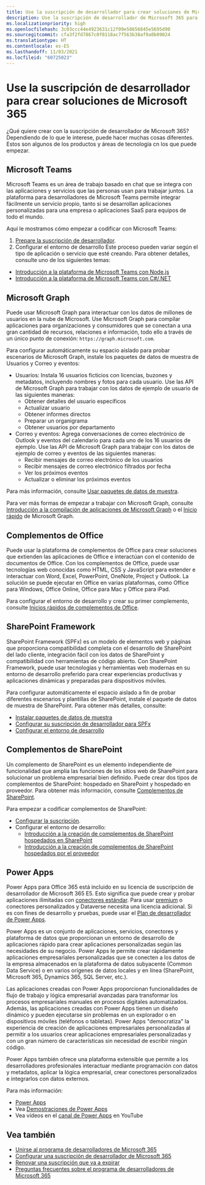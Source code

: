 ```yaml
---
title: Use la suscripción de desarrollador para crear soluciones de Microsoft 365
description: Use la suscripción de desarrollador de Microsoft 365 para crear las soluciones que quiera.
ms.localizationpriority: high
ms.openlocfilehash: 3c03ccc44e4923631c12f09e58656845e5695d90
ms.sourcegitcommit: cfa3f2fd7867c0f0118ac7f563b38af9a0b09024
ms.translationtype: HT
ms.contentlocale: es-ES
ms.lasthandoff: 11/03/2021
ms.locfileid: "60725023"
---
```

# <a name="use-your-developer-subscription-to-build-microsoft-365-solutions"></a>Use la suscripción de desarrollador para crear soluciones de Microsoft 365

¿Qué quiere crear con la suscripción de desarrollador de Microsoft 365? Dependiendo de lo que le interese, puede hacer muchas cosas diferentes. Estos son algunos de los productos y áreas de tecnología cn los que puede empezar.

## <a name="microsoft-teams"></a>Microsoft Teams

Microsoft Teams es un área de trabajo basado en chat que se integra con las aplicaciones y servicios que las personas usan para trabajar juntos. La plataforma para desarrolladores de Microsoft Teams permite integrar fácilmente un servicio propio, tanto si se desarrollan aplicaciones personalizadas para una empresa o aplicaciones SaaS para equipos de todo el mundo.

Aquí le mostramos cómo empezar a codificar con Microsoft Teams:

1. [Prepare la suscripción de desarrollador](/microsoftteams/platform/get-started/get-started-tenant).
2. Configurar el entorno de desarrollo Este proceso pueden variar según el tipo de aplicación o servicio que esté creando. Para obtener detalles, consulte uno de los siguientes temas:

  - [Introducción a la plataforma de Microsoft Teams con Node.js](/microsoftteams/platform/get-started/get-started-nodejs-app-studio)
  - [Introducción a la plataforma de Microsoft Teams con C#/.NET](/microsoftteams/platform/get-started/get-started-dotnet-app-studio)

## <a name="microsoft-graph"></a>Microsoft Graph

Puede usar Microsoft Graph para interactuar con los datos de millones de usuarios en la nube de Microsoft. Use Microsoft Graph para compilar aplicaciones para organizaciones y consumidores que se conectan a una gran cantidad de recursos, relaciones e información, todo ello a través de un único punto de conexión: `https://graph.microsoft.com`.

Para configurar automáticamente su espacio aislado para probar escenarios de Microsoft Graph, instale los paquetes de datos de muestra de Usuarios y Correo y eventos:

- Usuarios: Instala 16 usuarios ficticios con licencias, buzones y metadatos, incluyendo nombres y fotos para cada usuario. Use las API de Microsoft Graph para trabajar con los datos de ejemplo de usuario de las siguientes maneras:
  - Obtener detalles del usuario específicos
  - Actualizar usuario
  - Obtener informes directos
  - Preparar un organigrama
  - Obtener usuarios por departamento
- Correo y eventos: Agrega conversaciones de correo electrónico de Outlook y eventos del calendario para cada uno de los 16 usuarios de ejemplo. Use las API de Microsoft Graph para trabajar con los datos de ejemplo de correo y eventos de las siguientes maneras:
  - Recibir mensajes de correo electrónico de los usuarios
  - Recibir mensajes de correo electrónico filtrados por fecha
  - Ver los próximos eventos
  - Actualizar o eliminar los próximos eventos

Para más información, consulte [Usar paquetes de datos de muestra](install-sample-packs.md). 

Para ver más formas de empezar a trabajar con Microsoft Graph, consulte [Introducción a la compilación de aplicaciones de Microsoft Graph](https://developer.microsoft.com/en-us/graph/get-started) o el [Inicio rápido](https://developer.microsoft.com/en-us/graph/quick-start) de Microsoft Graph.

## <a name="office-add-ins"></a>Complementos de Office

Puede usar la plataforma de complementos de Office para crear soluciones que extienden las aplicaciones de Office e interactúan con el contenido de documentos de Office. Con los complementos de Office, puede usar tecnologías web conocidas como HTML, CSS y JavaScript para extender e interactuar con Word, Excel, PowerPoint, OneNote, Project y Outlook. La solución se puede ejecutar en Office en varias plataformas, como Office para Windows, Office Online, Office para Mac y Office para iPad.

Para configurar el entorno de desarrollo y crear su primer complemento, consulte [Inicios rápidos de complementos de Office](/office/dev/add-ins/).

## <a name="sharepoint-framework"></a>SharePoint Framework

SharePoint Framework (SPFx) es un modelo de elementos web y páginas que proporciona compatibilidad completa con el desarrollo de SharePoint del lado cliente, integración fácil con los datos de SharePoint y compatibilidad con herramientas de código abierto. Con SharePoint Framework, puede usar tecnologías y herramientas web modernas en su entorno de desarrollo preferido para crear experiencias productivas y aplicaciones dinámicas y preparadas para dispositivos móviles.

Para configurar automáticamente el espacio aislado a fin de probar diferentes escenarios y plantillas de SharePoint, instale el paquete de datos de muestra de SharePoint. Para obtener más detalles, consulte:

- [Instalar paquetes de datos de muestra](install-sample-packs.md)
- [Configurar su suscripción de desarrollador para SPFx](/sharepoint/dev/spfx/set-up-your-developer-tenant)
- [Configurar el entorno de desarrollo](/sharepoint/dev/spfx/set-up-your-development-environment)

## <a name="sharepoint-add-ins"></a>Complementos de SharePoint 

Un complemento de SharePoint es un elemento independiente de funcionalidad que amplía las funciones de los sitios web de SharePoint para solucionar un problema empresarial bien definido. Puede crear dos tipos de complementos de SharePoint: hospedado en SharePoint y hospedado en proveedor. Para obtener más información, consulte [Complementos de SharePoint](/sharepoint/dev/sp-add-ins/sharepoint-add-ins).

Para empezar a codificar complementos de SharePoint:

- [Configurar la suscripción](/sharepoint/dev/spfx/set-up-your-developer-tenant).  
- Configurar el entorno de desarrollo: 
  - [Introducción a la creación de complementos de SharePoint hospedados en SharePoint](/sharepoint/dev/sp-add-ins/get-started-creating-sharepoint-hosted-sharepoint-add-ins)  
  - [Introducción a la creación de complementos de SharePoint hospedados por el proveedor](/sharepoint/dev/sp-add-ins/get-started-creating-provider-hosted-sharepoint-add-ins)  

## <a name="power-apps"></a>Power Apps

Power Apps para Office 365 está incluido en su licencia de suscripción de desarrollador de Microsoft 365 E5. Esto significa que puede crear y probar aplicaciones ilimitadas con [conectores estándar](https://docs.microsoft.com/connectors/connector-reference/connector-reference-standard-connectors). Para usar [premium](https://docs.microsoft.com/connectors/connector-reference/connector-reference-premium-connectors) o conectores personalizados y Dataverse necesita una licencia adicional. Si es con fines de desarrollo y pruebas, puede usar el [Plan de desarrollador de Power Apps](https://powerapps.microsoft.com/developerplan). 

Power Apps es un conjunto de aplicaciones, servicios, conectores y plataforma de datos que proporcionan un entorno de desarrollo de aplicaciones rápido para crear aplicaciones personalizadas según las necesidades de su negocio. Power Apps le permite crear rápidamente aplicaciones empresariales personalizadas que se conecten a los datos de la empresa almacenados en la plataforma de datos subyacente (Common Data Service) o en varios orígenes de datos locales y en línea (SharePoint, Microsoft 365, Dynamics 365, SQL Server, etc.).

Las aplicaciones creadas con Power Apps proporcionan funcionalidades de flujo de trabajo y lógica empresarial avanzadas para transformar los procesos empresariales manuales en procesos digitales automatizados. Además, las aplicaciones creadas con Power Apps tienen un diseño dinámico y pueden ejecutarse sin problemas en un explorador o en dispositivos móviles (teléfonos o tabletas). Power Apps "democratiza" la experiencia de creación de aplicaciones empresariales personalizadas al permitir a los usuarios crear aplicaciones empresariales personalizadas y con un gran número de características sin necesidad de escribir ningún código.

Power Apps también ofrece una plataforma extensible que permite a los desarrolladores profesionales interactuar mediante programación con datos y metadatos, aplicar la lógica empresarial, crear conectores personalizados e integrarlos con datos externos.

Para más información:

- [Power Apps](/powerapps/)
- Vea [Demostraciones de Power Apps](https://powerapps.microsoft.com/demo/)
- Vea vídeos en el [canal de Power Apps](https://www.youtube.com/channel/UCGfWR2ekfRFckLjev6eQYLg) en YouTube


## <a name="see-also"></a>Vea también

- [Unirse al programa de desarrolladores de Microsoft 365](microsoft-365-developer-program.md)
- [Configurar una suscripción de desarrollador de Microsoft 365](microsoft-365-developer-program-get-started.md) 
- [Renovar una suscripción que va a expirar](subscription-expiration-and-renewal.md)
- [Preguntas frecuentes sobre el programa de desarrolladores de Microsoft 365](microsoft-365-developer-program-faq.yml)

